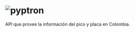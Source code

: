 # ![pyptron](https://www.pyphoy.com/imgs/pyphoy.svg)

API que provee la información del pico y placa en Colombia.
